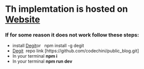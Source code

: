 <h1>Th implemtation is hosted on <a target="_blank" href="https://blogagaetis.netlify.app/">Website</a></h1>
<h3>If for some reason it does not work follow these steps:</h3>
<ul>
  <li>install <a href="https://github.com/Rich-Harris/degit?tab=readme-ov-file">Degit</a>or &nbsp; npm install -g degit</li>
  <li><a href="https://github.com/Rich-Harris/degit?tab=readme-ov-file">Degit</a>&nbsp; repo link [https://github.com/codechini/public_blog.git]</li>
  <li>In your terminal <b>npm i</b> </li>
  <li>In your terminal <b>npm run dev</b> </li>
</ul>
